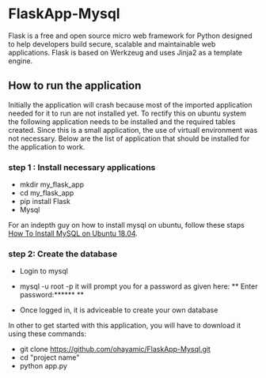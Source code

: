 # FlaskApp-Mysql
Flask is a free and open source micro web framework for Python designed to help developers build secure, scalable and maintainable web applications. Flask is based on Werkzeug and uses Jinja2 as a template engine.

## How to run the application
Initially the application will crash because most of the imported application needed for it to run are not installed yet. To rectify this on ubuntu system the following application needs to be installed and the required tables created. 
Since this is a small application, the use of virtuall environment was not necessary. Below are the list of application that should be installed for the application to work.

### step 1 : Install necessary applications

* mkdir my_flask_app
* cd my_flask_app
* pip install Flask
* Mysql 

For an indepth guy on how to install mysql on ubuntu, follow these staps [How To Install MySQL on Ubuntu 18.04](https://www.digitalocean.com/community/tutorials/how-to-install-mysql-on-ubuntu-18-04).


### step 2: Create the database
- Login to mysql 
* mysql -u root -p it will prompt you for a password as given here: ** Enter password:****** **
- Once logged in, it is adviceable to create your own database

In other to get started with this application, you will have to download it using these commands:
- git clone https://github.com/ohayamic/FlaskApp-Mysql.git
- cd "project name"
- python app.py

